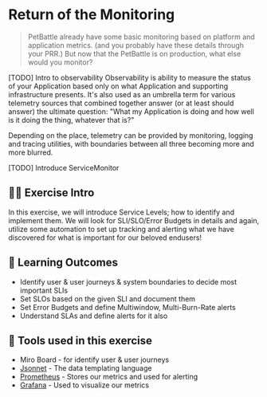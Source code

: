 # Return of the Monitoring
> PetBattle already have some basic monitoring based on platform and application metrics. (and you probably have these details through your PRR.) But now that the PetBattle is on production, what else would you monitor?  

[TODO] Intro to observability
Observability is ability to measure the status of your Application based only on what Application and supporting infrastructure presents. It's also used as an umbrella term for various telemetry sources that combined together answer (or at least should answer) the ultimate question: "What my Application is doing and how well is it doing the thing, whatever that is?"

Depending on the place, telemetry can be provided by monitoring, logging and tracing utilities, with boundaries between all three becoming more and more blurred.   

[TODO] Introduce ServiceMonitor
## 👨‍🍳 Exercise Intro
In this exercise, we will introduce Service Levels; how to identify and implement them. We will look for SLI/SLO/Error Budgets in details and again, utilize some automation to set up tracking and alerting what we have discovered for what is important for our beloved endusers!

## 🔮 Learning Outcomes
* Identify user & user journeys & system boundaries to decide most important SLIs
* Set SLOs based on the given SLI and document them
* Set Error Budgets and define Multiwindow, Multi-Burn-Rate alerts
* Understand SLAs and define alerts for it also

## 🔨 Tools used in this exercise
* Miro Board - for identify user & user journeys
* <span style="color:blue;">[Jsonnet](https://github.com/google/jsonnet)</span> - The data templating language
* <span style="color:blue;">[Prometheus](https://prometheus.io/)</span> - Stores our metrics and used for alerting
* <span style="color:blue;">[Grafana](https://grafana.com/)</span> - Used to visualize our metrics
